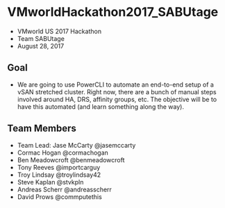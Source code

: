 # VMworldHackathon2017_SABUtage

* VMworld US 2017 Hackathon
* Team SABUtage
* August 28, 2017

## Goal

* We are going to use PowerCLI to automate an end-to-end setup of a vSAN stretched cluster. Right now, there are a bunch of manual steps involved around HA, DRS, affinity groups, etc. The objective will be to have this automated (and learn something along the way).

## Team Members

* Team Lead: Jase McCarty @jasemccarty
* Cormac Hogan @cormachogan
* Ben Meadowcroft @benmeadowcroft
* Tony Reeves @importcarguy
* Troy Lindsay @troylindsay42
* Steve Kaplan @stvkpln
* Andreas Scherr @andreasscherr
* David Prows @commputethis
